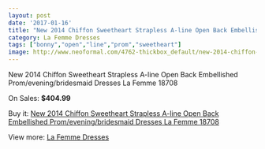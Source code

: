 ```yaml
---
layout: post
date: '2017-01-16'
title: "New 2014 Chiffon Sweetheart Strapless A-line Open Back Embellished Prom/evening/bridesmaid Dresses La Femme 18708"
category: La Femme Dresses
tags: ["bonny","open","line","prom","sweetheart"]
image: http://www.neoformal.com/4762-thickbox_default/new-2014-chiffon-sweetheart-strapless-a-line-open-back-embellished-prom-evening-bridesmaid-dresses-la-femme-18708.jpg
---
```

New 2014 Chiffon Sweetheart Strapless A-line Open Back Embellished Prom/evening/bridesmaid Dresses La Femme 18708

On Sales: **$404.99**
<a href="https://www.neoformal.com/en/la-femme-dresses/1768-new-2014-chiffon-sweetheart-strapless-a-line-open-back-embellished-prom-evening-bridesmaid-dresses-la-femme-18708.html"><amp-img layout="responsive" width="600" height="600" src="//www.neoformal.com/4762-thickbox_default/new-2014-chiffon-sweetheart-strapless-a-line-open-back-embellished-prom-evening-bridesmaid-dresses-la-femme-18708.jpg" alt="New 2014 Chiffon Sweetheart Strapless A-line Open Back Embellished Prom/evening/bridesmaid Dresses La Femme 18708 0" /></a>
<a href="https://www.neoformal.com/en/la-femme-dresses/1768-new-2014-chiffon-sweetheart-strapless-a-line-open-back-embellished-prom-evening-bridesmaid-dresses-la-femme-18708.html"><amp-img layout="responsive" width="600" height="600" src="//www.neoformal.com/4765-thickbox_default/new-2014-chiffon-sweetheart-strapless-a-line-open-back-embellished-prom-evening-bridesmaid-dresses-la-femme-18708.jpg" alt="New 2014 Chiffon Sweetheart Strapless A-line Open Back Embellished Prom/evening/bridesmaid Dresses La Femme 18708 1" /></a>
<a href="https://www.neoformal.com/en/la-femme-dresses/1768-new-2014-chiffon-sweetheart-strapless-a-line-open-back-embellished-prom-evening-bridesmaid-dresses-la-femme-18708.html"><amp-img layout="responsive" width="600" height="600" src="//www.neoformal.com/4764-thickbox_default/new-2014-chiffon-sweetheart-strapless-a-line-open-back-embellished-prom-evening-bridesmaid-dresses-la-femme-18708.jpg" alt="New 2014 Chiffon Sweetheart Strapless A-line Open Back Embellished Prom/evening/bridesmaid Dresses La Femme 18708 2" /></a>
<a href="https://www.neoformal.com/en/la-femme-dresses/1768-new-2014-chiffon-sweetheart-strapless-a-line-open-back-embellished-prom-evening-bridesmaid-dresses-la-femme-18708.html"><amp-img layout="responsive" width="600" height="600" src="//www.neoformal.com/4763-thickbox_default/new-2014-chiffon-sweetheart-strapless-a-line-open-back-embellished-prom-evening-bridesmaid-dresses-la-femme-18708.jpg" alt="New 2014 Chiffon Sweetheart Strapless A-line Open Back Embellished Prom/evening/bridesmaid Dresses La Femme 18708 3" /></a>

Buy it: [New 2014 Chiffon Sweetheart Strapless A-line Open Back Embellished Prom/evening/bridesmaid Dresses La Femme 18708](https://www.neoformal.com/en/la-femme-dresses/1768-new-2014-chiffon-sweetheart-strapless-a-line-open-back-embellished-prom-evening-bridesmaid-dresses-la-femme-18708.html "New 2014 Chiffon Sweetheart Strapless A-line Open Back Embellished Prom/evening/bridesmaid Dresses La Femme 18708")

View more: [La Femme Dresses](https://www.neoformal.com/en/16-la-femme-dresses "La Femme Dresses")